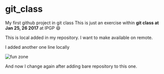# git_class
My first github project in git class
This is just an exercise within **git class at Jan 25, 26 2017** at IPGP :smile:

This is local added in my repository. I want to make available on remote.

I added another one line locally

![fun zone](http://www.hvac2000.com/wp-content/uploads/2016/05/Fun-Pictures-3.jpg)

And now I change again after adding bare repository to this one.
